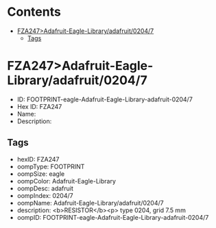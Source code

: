 



Contents
========

* [FZA247>Adafruit-Eagle-Library/adafruit/0204/7](#fza247adafruit-eagle-libraryadafruit02047)
	* [Tags](#tags)

# FZA247>Adafruit-Eagle-Library/adafruit/0204/7

- ID: FOOTPRINT-eagle-Adafruit-Eagle-Library-adafruit-0204/7
- Hex ID: FZA247
- Name: 
- Description: 

## Tags

- hexID: FZA247
- oompType: FOOTPRINT
- oompSize: eagle
- oompColor: Adafruit-Eagle-Library
- oompDesc: adafruit
- oompIndex: 0204/7
- oompName: Adafruit-Eagle-Library/adafruit/0204/7
- description: &lt;b&gt;RESISTOR&lt;/b&gt;&lt;p&gt;
type 0204, grid 7.5 mm
- oompID: FOOTPRINT-eagle-Adafruit-Eagle-Library-adafruit-0204/7
